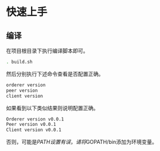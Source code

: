 # 快速上手

## 编译

在项目根目录下执行编译脚本即可。

```bash
. build.sh
```

然后分别执行下述命令查看是否配置正确。

```bash
orderer version
peer version
client version
```

如果看到以下类似结果则说明配置正确。

```bash
Orderer version v0.0.1
Peer version v0.0.1
Client version v0.0.1
```

否则，可能是$PATH设置有误，请将$GOPATH/bin添加为环境变量。